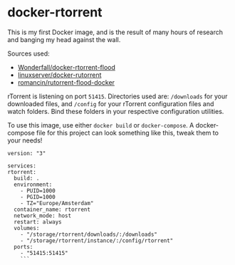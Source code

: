 # docker-rtorrent

This is my first Docker image, and is the result of many hours of research and banging my head against the wall.

Sources used:

  - [Wonderfall/docker-rtorrent-flood](https://github.com/Wonderfall/docker-rtorrent-flood)
  - [linuxserver/docker-rutorrent](https://github.com/linuxserver/docker-rutorrent)
  - [romancin/rutorrent-flood-docker](https://github.com/romancin/rutorrent-flood-docker)
  
  rTorrent is listening on port `51415`.
  Directories used are: `/downloads` for your downloaded files, and `/config` for your rTorrent configuration files and watch folders.
  Bind these folders in your respective configuration utilities.
  
  To use this image, use either `docker build` or `docker-compose`.
  A docker-compose file for this project can look something like this, tweak them to your needs!
  
  ```
  version: "3"

services:
  rtorrent:
    build: .
    environment:
      - PUID=1000
      - PGID=1000
      - TZ="Europe/Amsterdam"
    container_name: rtorrent
    network_mode: host
    restart: always
    volumes:
      - "/storage/rtorrent/downloads/:/downloads"
      - "/storage/rtorrent/instance/:/config/rtorrent"
    ports:
      - "51415:51415"
      ```
      
      
